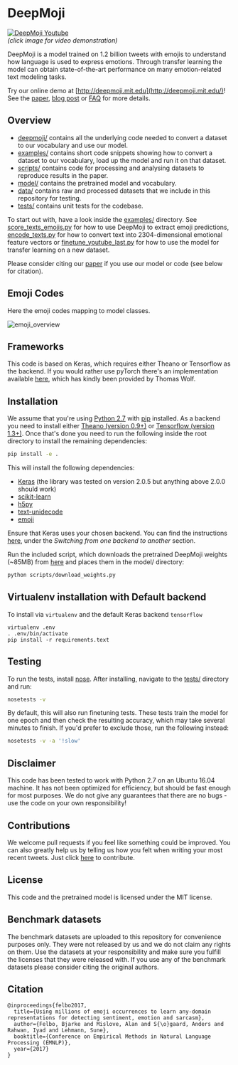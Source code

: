 # DeepMoji

[![DeepMoji Youtube](https://img.youtube.com/vi/u_JwYxtjzUs/0.jpg)](https://www.youtube.com/watch?v=u_JwYxtjzUs)  
*(click image for video demonstration)*
  
DeepMoji is a model trained on 1.2 billion tweets with emojis to understand how language is used to express emotions. Through transfer learning the model can obtain state-of-the-art performance on many emotion-related text modeling tasks.
  
Try our online demo at [http://deepmoji.mit.edu](http://deepmoji.mit.edu/)! See the [paper](https://arxiv.org/abs/1708.00524), [blog post](https://medium.com/@bjarkefelbo/what-can-we-learn-from-emojis-6beb165a5ea0) or [FAQ](https://www.media.mit.edu/projects/deepmoji/overview/) for more details.

## Overview
* [deepmoji/](deepmoji) contains all the underlying code needed to convert a dataset to our vocabulary and use our model.
* [examples/](examples) contains short code snippets showing how to convert a dataset to our vocabulary, load up the model and run it on that dataset.
* [scripts/](scripts) contains code for processing and analysing datasets to reproduce results in the paper.
* [model/](model) contains the pretrained model and vocabulary.
* [data/](data) contains raw and processed datasets that we include in this repository for testing.
* [tests/](tests) contains unit tests for the codebase.
  
To start out with, have a look inside the [examples/](examples) directory. See [score_texts_emojis.py](examples/score_texts_emojis.py) for how to use DeepMoji to extract emoji predictions, [encode_texts.py](examples/encode_texts.py) for how to convert text into 2304-dimensional emotional feature vectors or [finetune_youtube_last.py](examples/finetune_youtube_last.py) for how to use the model for transfer learning on a new dataset.

Please consider citing our [paper](https://arxiv.org/abs/1708.00524) if you use our model or code (see below for citation).

## Emoji Codes
Here the emoji codes mapping to model classes.

![emoji_overview](https://user-images.githubusercontent.com/163333/31664953-a4ea8836-b347-11e7-82b4-999b41949786.png)

## Frameworks

This code is based on Keras, which requires either Theano or Tensorflow as the backend. If you would rather use pyTorch there's an implementation available [here](https://github.com/huggingface/torchMoji), which has kindly been provided by Thomas Wolf.

## Installation

We assume that you're using [Python 2.7](https://www.python.org/downloads/) with [pip](https://pip.pypa.io/en/stable/installing/) installed. As a backend you need to install either [Theano (version 0.9+)](http://deeplearning.net/software/theano/install.html) or  [Tensorflow (version 1.3+)](https://www.tensorflow.org/install/). Once that's done you need to run the following inside the root directory to install the remaining dependencies:
  
```bash
pip install -e .
```
This will install the following dependencies:
* [Keras](https://github.com/fchollet/keras) (the library was tested on version 2.0.5 but anything above 2.0.0 should work)
* [scikit-learn](https://github.com/scikit-learn/scikit-learn)
* [h5py](https://github.com/h5py/h5py)
* [text-unidecode](https://github.com/kmike/text-unidecode)
* [emoji](https://github.com/carpedm20/emoji)

Ensure that Keras uses your chosen backend. You can find the instructions [here](https://keras.io/backend/), under the *Switching from one backend to another* section.

Run the included script, which downloads the pretrained DeepMoji weights (~85MB) from [here](https://www.dropbox.com/s/xqarafsl6a8f9ny/deepmoji_weights.hdf5?dl=0) and places them in the model/ directory:

```bash
python scripts/download_weights.py
```

## Virtualenv installation with Default backend
To install via `virtualenv` and the default Keras backend `tensorflow`
```
virtualenv .env
. .env/bin/activate
pip install -r requirements.text
```

## Testing
To run the tests, install [nose](http://nose.readthedocs.io/en/latest/). After installing, navigate to the [tests/](tests) directory and run:

```bash
nosetests -v
```

By default, this will also run finetuning tests. These tests train the model for one epoch and then check the resulting accuracy, which may take several minutes to finish. If you'd prefer to exclude those, run the following instead: 

```bash
nosetests -v -a '!slow'
```

## Disclaimer 
This code has been tested to work with Python 2.7 on an Ubuntu 16.04 machine. It has not been optimized for efficiency, but should be fast enough for most purposes. We do not give any guarantees that there are no bugs - use the code on your own responsibility!

## Contributions
We welcome pull requests if you feel like something could be improved. You can also greatly help us by telling us how you felt when writing your most recent tweets. Just click [here](http://deepmoji.mit.edu/contribute/) to contribute.

## License
This code and the pretrained model is licensed under the MIT license. 

## Benchmark datasets
The benchmark datasets are uploaded to this repository for convenience purposes only. They were not released by us and we do not claim any rights on them. Use the datasets at your responsibility and make sure you fulfill the licenses that they were released with. If you use any of the benchmark datasets please consider citing the original authors.

## Citation
```
@inproceedings{felbo2017,
  title={Using millions of emoji occurrences to learn any-domain representations for detecting sentiment, emotion and sarcasm},
  author={Felbo, Bjarke and Mislove, Alan and S{\o}gaard, Anders and Rahwan, Iyad and Lehmann, Sune},
  booktitle={Conference on Empirical Methods in Natural Language Processing (EMNLP)},
  year={2017}
}
```
